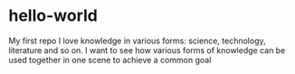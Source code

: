 # hello-world
My first repo
I love knowledge in various forms: science, technology, literature and so on.
I want to see how various forms of knowledge can be used together in one scene to achieve a common goal
